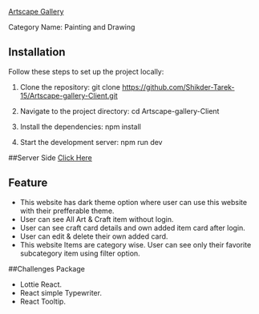 [Artscape Gallery](https://artscape-gallery.web.app/)

Category Name: Painting and Drawing

## Installation
Follow these steps to set up the project locally:
1. Clone the repository:
  	git clone https://github.com/Shikder-Tarek-15/Artscape-gallery-Client.git

2. Navigate to the project directory:
  cd Artscape-gallery-Client

3. Install the dependencies:
  npm install

4. Start the development server:
  npm run dev

##Server Side
[Click Here](https://github.com/Shikder-Tarek-15/Artscape-gallery-server)

   

## Feature

- This website has dark theme option where user can use this website with their prefferable theme.
- User can see All Art & Craft item without login.
- User can see craft card details and own added item card after login.
- User can edit & delete their own added card.
- This website Items are category wise. User can see only their favorite subcategory item using filter option.

##Challenges Package

- Lottie React.
- React simple Typewriter.
- React Tooltip.
